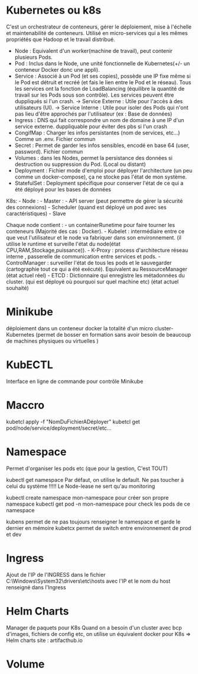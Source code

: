 # Kubernetes ou k8s

C'est un orchestrateur de conteneurs, gérer le déploiement, mise à l'échelle et maintenabilité de conteneurs.
Utilisé en micro-services qui a les mêmes propriétés que Hadoop et le travail distribué.

- Node : Equivalent d'un worker(machine de travail), peut contenir plusieurs Pods.
- Pod : Inclus dans le Node, une unité fonctionnelle de Kubernetes(+/- un conteneur Docker donc une appli).
- Service : Associé à un Pod (et ses copies), possède une IP fixe même si le Pod est détruit et recréé (et fais le lien entre le Pod et le réseau). Tous les services ont la fonction de LoadBalancing (équilibre la quantité de travail sur les Pods sous son contrôle). Les services peuvent être duppliqués si l'un crash.
    -> Service Externe : Utile pour l'accès à des utilisateurs (UI).
    -> Service Interne : Utile pour isoler des Pods qui n'ont pas lieu d'être approchés par l'utilisateur (ex : Base de données)
- Ingress : DNS qui fait correspondre un nom de domaine à une IP d'un service externe. duppliquable pour éviter des pbs si l'un crash
- CongifMap : Charger les infos persistantes (nom de services, etc...) Comme un .env. Fichier commun
- Secret : Permet de garder les infos sensibles, encodé en base 64 (user, password). Fichier commun
- Volumes : dans les Nodes, permet la persistance des données si destruction ou suppression du Pod. (Local ou distant)
- Deployment : Fichier mode d'emploi pour déployer l'architecture (un peu comme un docker-compose), ça ne stocke pas l'état de mon système.
- StatefulSet : Deployment spécifique pour conserver l'état de ce qui a été déployé pour les bases de données

K8s: 
    - Node :
      - Master :
        - API server (peut permettre de gérer la sécurité des connexions)
        - Scheduler (quand est déployé un pod avec ses caractéristiques)
      - Slave

Chaque node contient :
    - un containerRunetime pour faire tourner les conteneurs (Majorité des cas : Docker).
    - Kubelet : intermédiaire entre ce que veut l'utilisateur et le node va fabriquer dans son environnement. (il utilise le runtime et surveille l'état du node(état CPU,RAM,Stockage,puissance)).
    - K-Proxy : process d'architecture réseau interne , passerelle de communication entre services et pods.
    - ControlManager : surveiller l'état de tous les pods et le sauvegarder (cartographie tout ce qui a été exécuté). Equivalent au RessourceManager (état actuel réel)
    - ETCD : Dictionnaire qui enregistre les métadonnées du cluster. (qui est déployé où pourquoi sur quel machine etc) (état actuel souhaité)

# Minikube

déploiement dans un conteneur docker la totalité d'un micro cluster-Kubernetes (permet de bosser en formation sans avoir besoin de beaucoup de machines physiques ou virtuelles )

# KubECTL

Interface en ligne de commande pour contrôle Minikube

# Maccro

kubetcl apply -f "NomDuFichierADéployer"
kubetcl get pod/node/service/deployment/secret/etc...

# Namespace

Permet d'organiser les pods etc (que pour la gestion, C'est TOUT)

kubectl get namespace
Par défaut, on utilise le default.
Ne pas toucher à celui du système !!!!!
Le Node-lease ne sert qu'au monitoring

kubectl create namespace mon-namespace pour créer son propre namespace
kubectl get pod -n mon-namespace pour check les pods de ce namespace

kubens permet de ne pas toujours renseigner le namespace et garde le dernier en mémoire
kubetcx permet de switch entre environnement de prod et dev

# Ingress

Ajout de l'IP de l'INGRESS dans le fichier C:\Windows\System32\drivers\etc\hosts
avec l'IP et le nom du host renseigné dans l'Ingress

# Helm Charts

Manager de paquets pour K8s
Quand on a besoin d'un cluster avec bcp d'images, fichiers de config etc, on utilise un équivalent docker pour K8s => Helm charts
site : artifacthub.io

# Volume

